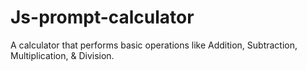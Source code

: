 # Js-prompt-calculator
A  calculator that performs basic operations like Addition, Subtraction, Multiplication, &amp; Division.
